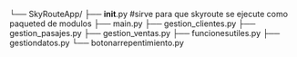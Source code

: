 └── SkyRouteApp/
    ├── __init__.py #sirve para que skyroute se ejecute como paqueted de modulos
    ├── main.py
    ├── gestion_clientes.py
    ├── gestion_pasajes.py
    ├── gestion_ventas.py
    ├── funcionesutiles.py
    ├── gestiondatos.py
    └── botonarrepentimiento.py
